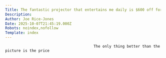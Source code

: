 ```yaml
---
Title: The fantastic projector that entertains me daily is $600 off for Prime Day
Description: 
Author: Joe Rice-Jones
Date: 2025-10-07T21:45:19.000Z
Robots: noindex,nofollow
Template: index
---
```


                                            The only thing better than the picture is the price
                                        